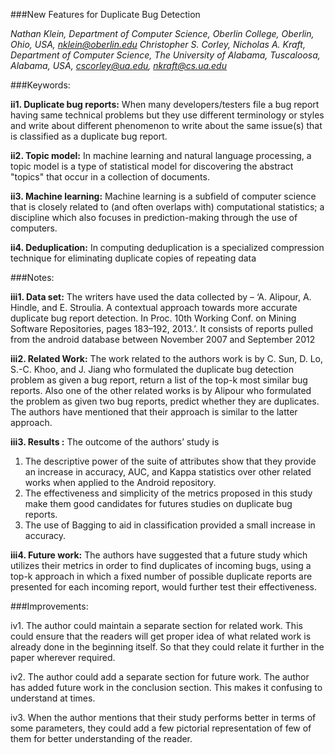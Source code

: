 ###New Features for Duplicate Bug Detection

*Nathan Klein, Department of Computer Science, Oberlin College, Oberlin, Ohio, USA, nklein@oberlin.edu
Christopher S. Corley, Nicholas A. Kraft, Department of Computer Science, The University of Alabama, Tuscaloosa, Alabama, USA, cscorley@ua.edu, nkraft@cs.ua.edu* 

###Keywords: 

**ii1. Duplicate bug reports:** When many developers/testers file a bug report having same technical problems but they use different terminology or styles and write about different phenomenon to write about the same issue(s) that is classified as a duplicate bug report.

**ii2. Topic model:** In machine learning and natural language processing, a topic model is a type of statistical model for discovering the abstract "topics" that occur in a collection of documents.

**ii3. Machine learning:** Machine learning is a subfield of computer science that is closely related to (and often overlaps   with) computational statistics; a discipline which also focuses in prediction-making through the use of computers.

**ii4. Deduplication:** In computing deduplication is a specialized compression technique for eliminating duplicate copies of repeating data

###Notes:

**iii1. Data set:** The writers have used the data collected by – ‘A. Alipour, A. Hindle, and E. Stroulia. A contextual approach towards more accurate duplicate bug report detection. In Proc. 10th Working Conf. on Mining Software Repositories, pages 183–192, 2013.’. It consists of reports pulled from the android database between November 2007 and September 2012

**iii2. Related Work:** The work related to the authors work is by C. Sun, D. Lo, S.-C. Khoo, and J. Jiang who formulated the duplicate bug detection problem as given a bug report, return a list of the top-k most similar bug reports. Also one of the other related works is by Alipour who formulated the problem as given two bug reports, predict whether they are duplicates. The authors have mentioned that their approach is similar to the latter approach.

**iii3. Results :** The outcome of the authors’ study is
1.	The descriptive power of the suite of attributes show that they provide an increase in accuracy, AUC, and Kappa statistics over other related works when applied to the Android repository. 
2.	The effectiveness and simplicity of the metrics proposed in this study make them good candidates for futures studies on duplicate bug reports. 
3.	The use of Bagging to aid in classification provided a small increase in accuracy.

**iii4. Future work:** The authors have suggested that a future study which utilizes their metrics in order to find duplicates of incoming bugs, using a top-k approach in which a fixed number of possible duplicate reports are presented for each incoming report, would further test their effectiveness.

###Improvements:

iv1. The author could maintain a separate section for related work. This could ensure that the readers will get proper idea of what related work is already done in the beginning itself. So that they could relate it further in the paper wherever required.

iv2. The author could add a separate section for future work. The author has added future work in the conclusion section. This makes it confusing to understand at times. 

iv3. When the author mentions that their study performs better in terms of some parameters, they could add a few pictorial representation of few of them for better understanding of the reader. 



